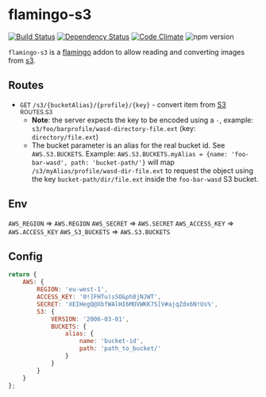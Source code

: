 # flamingo-s3
[![Build Status](https://travis-ci.org/piobyte/flamingo-s3.png?branch=master)](https://travis-ci.org/piobyte/flamingo-s3)
[![Dependency Status](https://david-dm.org/piobyte/flamingo-s3.svg)](https://david-dm.org/piobyte/flamingo-s3)
[![Code Climate](https://codeclimate.com/github/piobyte/flamingo-s3.png)](https://codeclimate.com/github/piobyte/flamingo-s3)
![npm version](https://badge.fury.io/js/flamingo-s3.svg)

`flamingo-s3` is a [flamingo](https://github.com/piobyte/flamingo) addon to allow reading and converting images from [s3](https://aws.amazon.com/s3/).

## Routes

- `GET` `/s3/{bucketAlias}/{profile}/{key}` - convert item from [S3](https://aws.amazon.com/s3/) <sup>ROUTES.S3</sup>
    - __Note__: the server expects the key to be encoded using a `-`, example: `s3/foo/barprofile/wasd-directory-file.ext` (key: `directory/file.ext`)
    - The bucket parameter is an alias for the real bucket id. See `AWS.S3.BUCKETS`. Example:
    `AWS.S3.BUCKETS.myAlias = {name: 'foo-bar-wasd', path: 'bucket-path/'}` will map `/s3/myAlias/profile/wasd-dir-file.ext`
     to request the object using the key `bucket-path/dir/file.ext` inside the `foo-bar-wasd` S3 bucket.

## Env

`AWS_REGION` => `AWS.REGION`
`AWS_SECRET` => `AWS.SECRET`
`AWS_ACCESS_KEY` => `AWS.ACCESS_KEY`
`AWS_S3_BUCKETS` => `AWS.S3.BUCKETS`

## Config

```js
return {
    AWS: {
        REGION: 'eu-west-1',
        ACCESS_KEY: '0!]FHTu)sSO&ph8jNJWT',
        SECRET: 'XEIHegQ@XbfWAlHI6MOVWKK7S[V#ajqZdx6N!Us%',
        S3: {
            VERSION: '2006-03-01',
            BUCKETS: {
                alias: {
                    name: 'bucket-id',
                    path: 'path_to_bucket/'
                }
            }
        }
    }
};
```